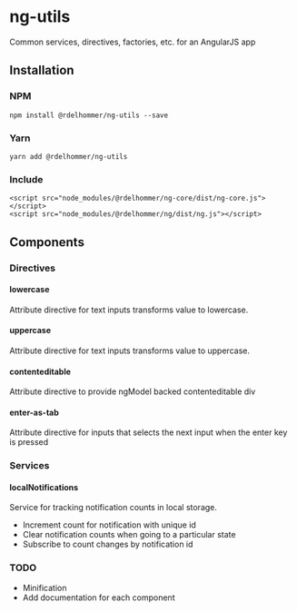 # ng-utils
Common services, directives, factories, etc. for an AngularJS app

## Installation
### NPM
```
npm install @rdelhommer/ng-utils --save
```
### Yarn
```
yarn add @rdelhommer/ng-utils
```
### Include
```
<script src="node_modules/@rdelhommer/ng-core/dist/ng-core.js"></script>
<script src="node_modules/@rdelhommer/ng/dist/ng.js"></script>
```

## Components

### Directives

#### lowercase
Attribute directive for text inputs transforms value to lowercase.
#### uppercase
Attribute directive for text inputs transforms value to uppercase.
#### contenteditable
Attribute directive to provide ngModel backed contenteditable div
#### enter-as-tab
Attribute directive for inputs that selects the next input when the enter key is pressed

### Services

#### localNotifications
Service for tracking notification counts in local storage.
* Increment count for notification with unique id
* Clear notification counts when going to a particular state
* Subscribe to count changes by notification id

### TODO
* Minification
* Add documentation for each component
